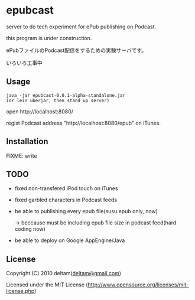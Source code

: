 # epubcast

server to do tech experiment for ePub publishing on Podcast.

this program is under construction.

ePubファイルのPodcast配信をするための実験サーバです。

いろいろ工事中


## Usage

    java -jar epubcast-0.0.1-alpha-standalone.jar
    (or lein uberjar, then stand up server)
    
open http://localhost:8080/

regist Podcast address "http://localhost:8080/epub" on iTunes.


## Installation

FIXME: write

## TODO
* fixed non-transfered iPod touch on iTunes
* fixed garbled characters in Podcast feeds
* be able to publishing every epub file(susu.epub only, now)

  -> beccause must be including epub file size in podcast feed(hard coding now)
* be able to deploy on Google AppEngine/Java

## License

Copyright (C) 2010 deltam(deltam@gmail.com)

Licensed under the MIT License (http://www.opensource.org/licenses/mit-license.php)
